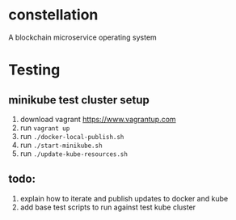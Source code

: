 # constellation
A blockchain microservice operating system

# Testing
## minikube test cluster setup
1. download vagrant https://www.vagrantup.com
3. run ```vagrant up```
4. run ```./docker-local-publish.sh``` 
5. run ```./start-minikube.sh```
6. run ```./update-kube-resources.sh```

## todo: 
1. explain how to iterate and publish updates to docker and kube
2. add base test scripts to run against test kube cluster
